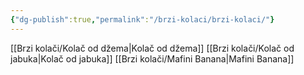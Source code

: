 ```yaml
---
{"dg-publish":true,"permalink":"/brzi-kolaci/brzi-kolaci/"}
---
```


[[Brzi kolači/Kolač od džema|Kolač od džema]]
[[Brzi kolači/Kolač od jabuka|Kolač od jabuka]]
[[Brzi kolači/Mafini Banana|Mafini Banana]]